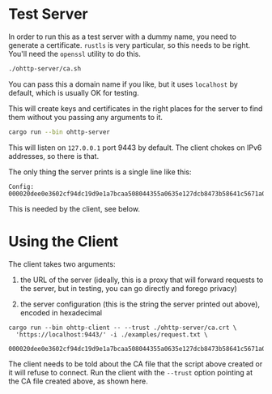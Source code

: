 # Test Server

In order to run this as a test server with a dummy name, you need to generate a
certificate. `rustls` is very particular, so this needs to be right. You'll
need the `openssl` utility to do this.

```sh
./ohttp-server/ca.sh
```

You can pass this a domain name if you like, but it uses `localhost` by
default, which is usually OK for testing.

This will create keys and certificates in the right places for the server to
find them without you passing any arguments to it.

```sh
cargo run --bin ohttp-server
```

This will listen on `127.0.0.1` port 9443 by default. The client chokes on IPv6
addresses, so there is that.

The only thing the server prints is a single line like this:

```
Config: 000020dee0e3602cf94dc19d9e1a7bcaa508044355a0635e127dcb8473b58641c5671a002000080001000100010003
```

This is needed by the client, see below.

# Using the Client

The client takes two arguments:

1. the URL of the server (ideally, this is a proxy that will forward requests
   to the server, but in testing, you can go directly and forego privacy)

2. the server configuration (this is the string the server printed out above),
   encoded in hexadecimal

```
cargo run --bin ohttp-client -- --trust ./ohttp-server/ca.crt \
  'https://localhost:9443/' -i ./examples/request.txt \
  000020dee0e3602cf94dc19d9e1a7bcaa508044355a0635e127dcb8473b58641c5671a002000080001000100010003
```

The client needs to be told about the CA file that the script above created or
it will refuse to connect. Run the client with the `--trust` option pointing at
the CA file created above, as shown here.

